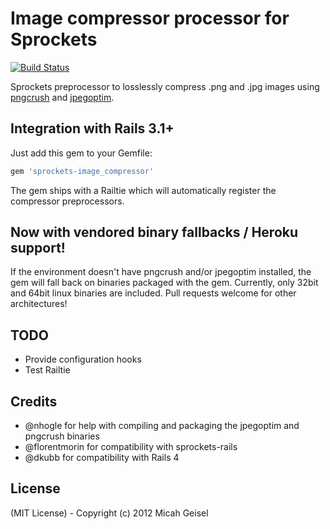 # Image compressor processor for Sprockets

[![Build Status](https://travis-ci.org/JakeTheSnake3p0/sprockets-image_compressor.svg?branch=master)](https://travis-ci.org/JakeTheSnake3p0/sprockets-image_compressor)

Sprockets preprocessor to losslessly compress .png and .jpg images using [pngcrush](http://pmt.sourceforge.net/pngcrush/) and [jpegoptim](http://www.kokkonen.net/tjko/projects.html).

## Integration with Rails 3.1+

Just add this gem to your Gemfile:

```ruby
gem 'sprockets-image_compressor'
````

The gem ships with a Railtie which will automatically register the compressor preprocessors.

## Now with vendored binary fallbacks / Heroku support!

If the environment doesn't have pngcrush and/or jpegoptim installed, the gem will fall back on binaries packaged with the gem. Currently, only 32bit and 64bit linux binaries are included. Pull requests welcome for other architectures!

## TODO

* Provide configuration hooks
* Test Railtie

## Credits

* @nhogle for help with compiling and packaging the jpegoptim and pngcrush binaries
* @florentmorin for compatibility with sprockets-rails
* @dkubb for compatibility with Rails 4

## License

(MIT License) - Copyright (c) 2012 Micah Geisel

